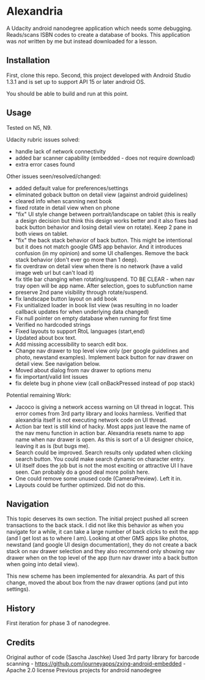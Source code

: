# Alexandria

A Udacity android nanodegree application which needs some debugging. Reads/scans ISBN codes to create a database of books.
This application was *not* written by me but instead downloaded for a lesson.

## Installation

First, clone this repo. Second, this project developed with Android Studio 1.3.1 and is set up to support API 15 or later android OS.

You should be able to build and run at this point.

## Usage

Tested on N5, N9. 

Udacity rubric issues solved:
- handle lack of network connectivity
- added bar scanner capability (embedded - does not require download)
- extra error cases found

Other issues seen/resolved/changed:
- added default value for preferences/settings
- eliminated goback button on detail view (against android guidelines)
- cleared info when scanning next book
- fixed rotate in detail view when on phone
- "fix" UI style change between portrait/landscape on tablet (this is really a design decision but think this design works better and 
it also fixes bad back button behavior and losing detail view on rotate). Keep 2 pane in both views on tablet.
- "fix" the back stack behavior of back button. This might be intentional but it does not match google GMS app behavior. And it introduces
confusion (in my opinion) and some UI challenges. Remove the back stack behavior (don't ever go more than 1 deep).
- fix overdraw on detail view when there is no network (have a valid image web url but can't load it)
- fix title bar changing when rotating/suspend. TO BE CLEAR - when nav tray open will be app name. After selection, goes to subfunction name
- preserve 2nd pane visibility through rotate/suspend.
- fix landscape button layout on add book
- Fix unitialized loader in book list view (was resulting in no loader callback updates for when underlying data changed)
- Fix null pointer on empty database when running for first time
- Verified no hardcoded strings
- Fixed layouts to support RtoL languages (start,end)
- Updated about box text.
- Add missing accessibility to search edit box.
- Change nav drawer to top level view only (per google guidelines and photo, newstand examples). Implement
back button for nav drawer on detail view. See navigation below.
- Moved about dialog from nav drawer to options menu
- fix important/valid lint issues
- fix delete bug in phone view (call onBackPressed instead of pop stack)


Potential remaining Work:
- Jacoco is giving a network access warning on UI thread in logcat. This error comes from 3rd party library and looks harmless. Verified that
alexandria itself is not executing network code on UI thread.
- Action bar text is still kind of hacky. Most apps just leave the name of the nav menu function in action bar. Alexandria resets name to app
name when nav drawer is open. As this is sort of a UI designer choice, leaving it as is (but bugs me).
- Search could be improved. Search results only updated when clicking search button. You could make search dynamic on character entry.
- UI itself does the job but is not the most exciting or attractive UI I have seen. Can probably do a good deal more polish here.
- One could remove some unused code (CameraPreview). Left it in.
- Layouts could be further optimized. Did not do this.

## Navigation

This topic deserves its own section. The initial project pushed all screen transactions to the back stack.
I did not like this behavior as when you navigate for a while, it can take a large number of back clicks
to exit the app (and I get lost as to where I am). Looking at other GMS apps like photos, newstand (and 
google UI design documentation), they do not create a back stack on nav drawer selection and they also
recommend only showing nav drawer when on the top level of the app (turn nav drawer into a back button
when going into detail view).


This new scheme has been implemented for alexandria. As part of this change, moved the about box
from the nav drawer options (and put into settings).

## History

First iteration for phase 3 of nanodegree.

## Credits

Original author of code (Sascha Jaschke)
Used 3rd party library for barcode scanning - https://github.com/journeyapps/zxing-android-embedded - Apache 2.0 license
Previous projects for android nanodegree
